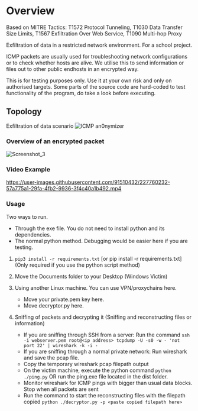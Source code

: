 # Overview

Based on MITRE Tactics: T1572 Protocol Tunneling, T1030 Data Transfer Size Limits, T1567 Exfiltration Over Web Service, T1090 Multi-hop Proxy

Exfiltration of data in a restricted network environment. For a school project.

ICMP packets are usually used for troubleshooting network configurations or to check whether hosts are alive. We utilise this to send information or files out to other public endhosts in an encrypted way.

This is for testing purposes only. Use it at your own risk and only on authorised targets. Some parts of the source code are hard-coded to test functionality of the program, do take a look before executing.

## Topology 
Exfiltration of data scenario
![ICMP an0nymizer](https://user-images.githubusercontent.com/92675249/200108432-744d9d1a-0ef7-49f2-86c4-73efccf2072f.jpeg)

### Overview of an encrypted packet
![Screenshot_3](https://user-images.githubusercontent.com/91510432/199401514-62c5d4ef-88d5-4632-8312-259aee4c9328.png)

### Video Example
https://user-images.githubusercontent.com/91510432/227760232-57a775a1-29fa-4fb2-9936-3f4c40a1b492.mp4


### Usage 
Two ways to run. 
- Through the exe file. You do not need to install python and its dependencies. 
- The normal python method. Debugging would be easier here if you are testing.

1. `pip3 install -r requirements.txt` [or pip install -r requirements.txt] (Only required if you use the python script method)

2. Move the Documents folder to your Desktop (Windows Victim)

3. Using another Linux machine. You can use VPN/proxychains here.
    - Move your private.pem key here.
    - Move decryptor.py here.

4. Sniffing of packets and decrypting it (Sniffing and reconstructing files or information)
    - If you are sniffing through SSH from a server: Run the command `ssh -i webserver.pem root@<ip address> tcpdump -U -s0 -w - 'not port 22' | wireshark -k -i -`
    - If you are sniffing through a normal private network: Run wireshark and save the pcap file.
    - Copy the temporary wireshark pcap filepath output
    - On the victim machine, execute the python command `python ./ping.py` OR run the ping.exe file located in the dist folder.
    - Monitor wireshark for ICMP pings with bigger than usual data blocks. Stop when all packets are sent
    - Run the command to start the reconstructing files with the filepath copied `python ./decryptor.py -p <paste copied filepath here>`


